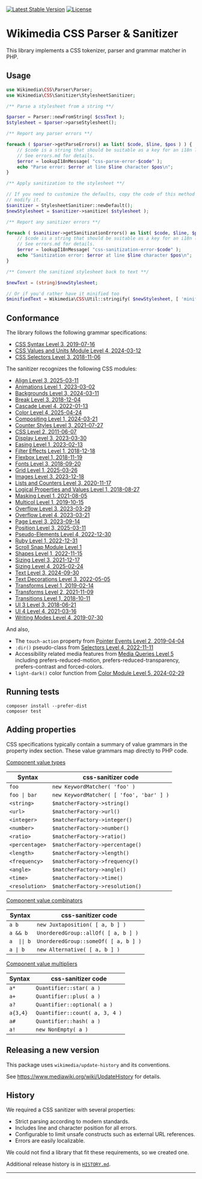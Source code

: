 [![Latest Stable Version]](https://packagist.org/packages/wikimedia/css-sanitizer) [![License]](https://packagist.org/packages/wikimedia/css-sanitizer)

Wikimedia CSS Parser & Sanitizer
================================

This library implements a CSS tokenizer, parser and grammar matcher in PHP.

Usage
-----

```php
use Wikimedia\CSS\Parser\Parser;
use Wikimedia\CSS\Sanitizer\StylesheetSanitizer;

/** Parse a stylesheet from a string **/

$parser = Parser::newFromString( $cssText );
$stylesheet = $parser->parseStylesheet();

/** Report any parser errors **/

foreach ( $parser->getParseErrors() as list( $code, $line, $pos ) ) {
	// $code is a string that should be suitable as a key for an i18n library.
	// See errors.md for details.
	$error = lookupI18nMessage( "css-parse-error-$code" );
	echo "Parse error: $error at line $line character $pos\n";
}

/** Apply sanitization to the stylesheet **/

// If you need to customize the defaults, copy the code of this method and
// modify it.
$sanitizer = StylesheetSanitizer::newDefault();
$newStylesheet = $sanitizer->sanitize( $stylesheet );

/** Report any sanitizer errors **/

foreach ( $sanitizer->getSanitizationErrors() as list( $code, $line, $pos ) ) {
	// $code is a string that should be suitable as a key for an i18n library.
	// See errors.md for details.
	$error = lookupI18nMessage( "css-sanitization-error-$code" );
	echo "Sanitization error: $error at line $line character $pos\n";
}

/** Convert the sanitized stylesheet back to text **/

$newText = (string)$newStylesheet;

// Or if you'd rather have it minified too
$minifiedText = Wikimedia\CSS\Util::stringify( $newStylesheet, [ 'minify' => true ] );
```

Conformance
-----------

The library follows the following grammar specifications:

* [CSS Syntax Level 3, 2019-07-16][CSSSYN]
* [CSS Values and Units Module Level 4, 2024-03-12][CSSVAL]
* [CSS Selectors Level 3, 2018-11-06][CSSSEL]

The sanitizer recognizes the following CSS modules:

* [Align Level 3, 2025-03-11](https://www.w3.org/TR/2025/WD-css-align-3-20250311/)
* [Animations Level 1, 2023-03-02](https://www.w3.org/TR/2023/WD-css-animations-1-20230302/)
* [Backgrounds Level 3, 2024-03-11](https://www.w3.org/TR/2024/CRD-css-backgrounds-3-20240311/)
* [Break Level 3, 2018-12-04](https://www.w3.org/TR/2018/CR-css-break-3-20181204/)
* [Cascade Level 4, 2022-01-13](https://www.w3.org/TR/2022/CR-css-cascade-4-20220113/)
* [Color Level 4, 2025-04-24](https://www.w3.org/TR/2025/CRD-css-color-4-20250424)
* [Compositing Level 1, 2024-03-21](https://www.w3.org/TR/2024/CRD-compositing-1-20240321/)
* [Counter Styles Level 3, 2021-07-27](https://www.w3.org/TR/2021/CR-css-counter-styles-3-20210727/)
* [CSS Level 2, 2011-06-07](https://www.w3.org/TR/2011/REC-CSS2-20110607/)
* [Display Level 3, 2023-03-30](https://www.w3.org/TR/2023/CR-css-display-3-20230330/)
* [Easing Level 1, 2023-02-13](https://www.w3.org/TR/2023/CRD-css-easing-1-20230213/)
* [Filter Effects Level 1, 2018-12-18](https://www.w3.org/TR/2018/WD-filter-effects-1-20181218)
* [Flexbox Level 1, 2018-11-19](https://www.w3.org/TR/2018/CR-css-flexbox-1-20181119)
* [Fonts Level 3, 2018-09-20](https://www.w3.org/TR/2018/REC-css-fonts-3-20180920)
* [Grid Level 1, 2025-03-26](https://www.w3.org/TR/2025/CRD-css-grid-1-20250326/)
* [Images Level 3, 2023-12-18](https://www.w3.org/TR/2023/CRD-css-images-3-20231218/)
* [Lists and Counters Level 3, 2020-11-17](https://www.w3.org/TR/2020/WD-css-lists-3-20201117/)
* [Logical Properties and Values Level 1, 2018-08-27](https://www.w3.org/TR/2018/WD-css-logical-1-20180827/)
* [Masking Level 1, 2021-08-05](https://www.w3.org/TR/2021/CRD-css-masking-1-20210805/)
* [Multicol Level 1, 2019-10-15](https://www.w3.org/TR/2024/CR-css-multicol-1-20240516/)
* [Overflow Level 3, 2023-03-29](https://www.w3.org/TR/2023/WD-css-overflow-3-20230329/)
* [Overflow Level 4, 2023-03-21](https://www.w3.org/TR/2023/WD-css-overflow-4-20230321/)
* [Page Level 3, 2023-09-14](https://www.w3.org/TR/2023/WD-css-page-3-20230914/)
* [Position Level 3, 2025-03-11](https://www.w3.org/TR/2025/WD-css-position-3-20250311/)
* [Pseudo-Elements Level 4, 2022-12-30](https://www.w3.org/TR/2022/WD-css-pseudo-4-20221230/)
* [Ruby Level 1, 2022-12-31](https://www.w3.org/TR/2022/WD-css-ruby-1-20221231/)
* [Scroll Snap Module Level 1](https://www.w3.org/TR/2021/CR-css-scroll-snap-1-20210311/)
* [Shapes Level 1, 2022-11-15](https://www.w3.org/TR/2022/CRD-css-shapes-1-20221115/)
* [Sizing Level 3, 2021-12-17](https://www.w3.org/TR/2021/WD-css-sizing-3-20211217/)
* [Sizing Level 4, 2025-02-24](https://drafts.csswg.org/css-sizing-4/)
* [Text Level 3, 2024-09-30](https://www.w3.org/TR/2024/CRD-css-text-3-20240930/)
* [Text Decorations Level 3, 2022-05-05](https://www.w3.org/TR/2022/CRD-css-text-decor-3-20220505/)
* [Transforms Level 1, 2019-02-14](https://www.w3.org/TR/2019/CR-css-transforms-1-20190214)
* [Transforms Level 2, 2021-11-09](https://www.w3.org/TR/2021/WD-css-transforms-2-20211109/)
* [Transitions Level 1, 2018-10-11](https://www.w3.org/TR/2018/WD-css-transitions-1-20181011)
* [UI 3 Level 3, 2018-06-21](https://www.w3.org/TR/2018/REC-css-ui-3-20180621)
* [UI 4 Level 4, 2021-03-16](https://www.w3.org/TR/2021/WD-css-ui-4-20210316/)
* [Writing Modes Level 4, 2019-07-30](https://www.w3.org/TR/2019/CR-css-writing-modes-4-20190730)

And also,
* The `touch-action` property from
[Pointer Events Level 2, 2019-04-04](https://www.w3.org/TR/2019/REC-pointerevents2-20190404/)
* `:dir()` pseudo-class from [Selectors Level 4, 2022-11-11](https://www.w3.org/TR/2022/WD-selectors-4-20221111/#the-dir-pseudo)
* Accessibility related media features from [Media Queries Level 5](https://drafts.csswg.org/mediaqueries-5/#mf-user-preferences) including prefers-reduced-motion, prefers-reduced-transparency, prefers-contrast and forced-colors.
* `light-dark()` color function from [Color Module Level 5, 2024-02-29](https://www.w3.org/TR/2024/WD-css-color-5-20240229/#funcdef-light-dark)

Running tests
-------------

    composer install --prefer-dist
    composer test

Adding properties
-----------------

CSS specifications typically contain a summary of value grammars in the property
index section. These value grammars map directly to PHP code.

[Component value types](https://www.w3.org/TR/css-values-4/#component-types)

| Syntax         | css-sanitizer code                       |
|----------------|------------------------------------------|
| `foo`          | `new KeywordMatcher( 'foo' )`            |
| `foo \| bar`   | `new KeywordMatcher( [ 'foo', 'bar' ] )` |
| `<string>`     | `$matcherFactory->string()`              |
| `<url>`        | `$matcherFactory->url()`                 |
| `<integer>`    | `$matcherFactory->integer()`             |
| `<number>`     | `$matcherFactory->number()`              |
| `<ratio>`      | `$matcherFactory->ratio()`               |
| `<percentage>` | `$matcherFactory->percentage()`          |
| `<length>`     | `$matcherFactory->length()`              |
| `<frequency>`  | `$matcherFactory->frequency()`           |
| `<angle>`      | `$matcherFactory->angle()`               |
| `<time>`       | `$matcherFactory->time()`                |
| `<resolution>` | `$matcherFactory->resolution()`          |

[Component value combinators](https://www.w3.org/TR/css-values-4/#component-combinators)

| Syntax      | css-sanitizer code                   |
|-------------|--------------------------------------|
| `a b`       | `new Juxtaposition( [ a, b ] )`      |
| `a && b`    | `UnorderedGroup::allOf( [ a, b ] )`  |
| `a  \|\| b` | `UnorderedGroup::someOf( [ a, b ] )` |
| `a \| b`    | `new Alternative( [ a, b ] )`        |

[Component value multipliers](https://www.w3.org/TR/css-values-4/#component-multipliers)

| Syntax   | css-sanitizer code             |
|----------|--------------------------------|
| `a*`     | `Quantifier::star( a )`        |
| `a+`     | `Quantifier::plus( a )`        |
| `a?`     | `Quantifier::optional( a )`    |
| `a{3,4}` | `Quantifier::count( a, 3, 4 )` |
| `a#`     | `Quantifier::hash( a )`        |
| `a!`     | `new NonEmpty( a )`            |


Releasing a new version
-----------------------

This package uses `wikimedia/update-history` and its conventions.

See https://www.mediawiki.org/wiki/UpdateHistory for details.

History
-------

We required a CSS sanitizer with several properties:

* Strict parsing according to modern standards.
* Includes line and character position for all errors.
* Configurable to limit unsafe constructs such as external URL references.
* Errors are easily localizable.

We could not find a library that fit these requirements, so we created one.

Additional release history is in [`HISTORY.md`](./HISTORY.md).

---
[Latest Stable Version]: https://poser.pugx.org/wikimedia/css-sanitizer/v/stable.svg
[License]: https://poser.pugx.org/wikimedia/css-sanitizer/license.svg
[CSSSYN]: https://www.w3.org/TR/2021/CRD-css-syntax-3-20211224/
[CSSVAL]: https://www.w3.org/TR/2024/WD-css-values-4-20240312/
[CSSSEL]: https://www.w3.org/TR/2018/REC-selectors-3-20181106/
[CSSWORK]: https://www.w3.org/Style/CSS/current-work
